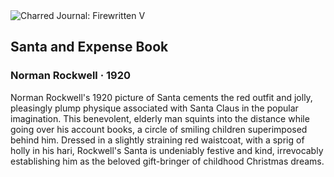 <div class="artwork-of-the-day">
  <div class="container">
    <div class="img-wrapper">
      <img
        src="https://uploads5.wikiart.org/00267/images/norman-rockwell/santa-and-expense-book-norman-rockwell-1920.jpg!Large.jpg"
        alt="Charred Journal: Firewritten V" />
    </div>
    <div class="artwork-detail">
      <div class="artwork-origin"> 
        <h2 class="artwork-name">Santa and Expense Book</h2>
        <h3 class="artist">
          Norman Rockwell
                    ·  1920
        </h3>
      </div>
      <p class="description">
        <span class="artwork-description-text ng-binding" ng-bind-html="viewModel.ArtworkOfTheDay.Description | unsafe">Norman Rockwell's 1920 picture of Santa cements the red outfit and jolly, pleasingly plump physique associated with Santa Claus in the popular imagination.  This benevolent, elderly man squints into the distance while going over his account books, a circle of smiling children superimposed behind him.  Dressed in a slightly straining red waistcoat, with a sprig of holly in his hari, Rockwell's Santa is undeniably festive and kind, irrevocably establishing him as the beloved gift-bringer of childhood Christmas dreams.</span>
                        <div class="text-shadow-container" ng-show="showShadow" style=""></div>
      </p>
    </div>
  </div>

</div>

